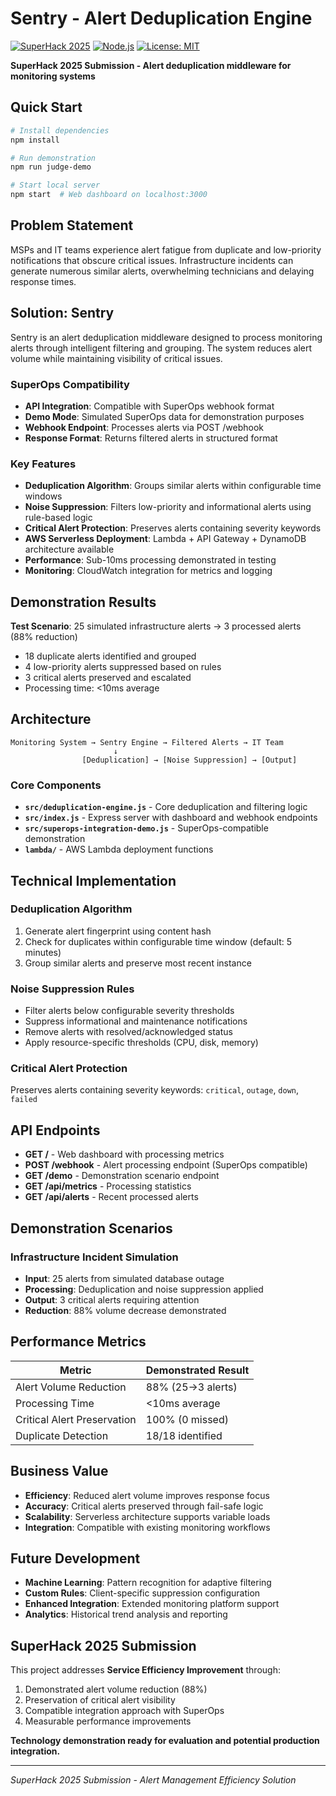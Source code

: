 # Sentry - Alert Deduplication Engine

[![SuperHack 2025](https://img.shields.io/badge/SuperHack-2025-blue?style=flat-square)](https://superhack.superops.com)
[![Node.js](https://img.shields.io/badge/Node.js-18+-green?style=flat-square&logo=node.js)](https://nodejs.org)
[![License: MIT](https://img.shields.io/badge/License-MIT-yellow?style=flat-square)](https://opensource.org/licenses/MIT)

**SuperHack 2025 Submission - Alert deduplication middleware for monitoring systems**

## Quick Start

```bash
# Install dependencies
npm install

# Run demonstration
npm run judge-demo

# Start local server
npm start  # Web dashboard on localhost:3000
```

## Problem Statement

MSPs and IT teams experience alert fatigue from duplicate and low-priority notifications that obscure critical issues. Infrastructure incidents can generate numerous similar alerts, overwhelming technicians and delaying response times.

## Solution: Sentry

Sentry is an alert deduplication middleware designed to process monitoring alerts through intelligent filtering and grouping. The system reduces alert volume while maintaining visibility of critical issues.

### SuperOps Compatibility
- **API Integration**: Compatible with SuperOps webhook format
- **Demo Mode**: Simulated SuperOps data for demonstration purposes
- **Webhook Endpoint**: Processes alerts via POST /webhook
- **Response Format**: Returns filtered alerts in structured format

### Key Features
- **Deduplication Algorithm**: Groups similar alerts within configurable time windows
- **Noise Suppression**: Filters low-priority and informational alerts using rule-based logic
- **Critical Alert Protection**: Preserves alerts containing severity keywords
- **AWS Serverless Deployment**: Lambda + API Gateway + DynamoDB architecture available
- **Performance**: Sub-10ms processing demonstrated in testing
- **Monitoring**: CloudWatch integration for metrics and logging

## Demonstration Results

**Test Scenario**: 25 simulated infrastructure alerts → 3 processed alerts (88% reduction)

- 18 duplicate alerts identified and grouped
- 4 low-priority alerts suppressed based on rules
- 3 critical alerts preserved and escalated
- Processing time: <10ms average

## Architecture

```
Monitoring System → Sentry Engine → Filtered Alerts → IT Team
                       ↓
                [Deduplication] → [Noise Suppression] → [Output]
```

### Core Components
- **`src/deduplication-engine.js`** - Core deduplication and filtering logic
- **`src/index.js`** - Express server with dashboard and webhook endpoints
- **`src/superops-integration-demo.js`** - SuperOps-compatible demonstration
- **`lambda/`** - AWS Lambda deployment functions

## Technical Implementation

### Deduplication Algorithm
1. Generate alert fingerprint using content hash
2. Check for duplicates within configurable time window (default: 5 minutes)
3. Group similar alerts and preserve most recent instance

### Noise Suppression Rules
- Filter alerts below configurable severity thresholds
- Suppress informational and maintenance notifications
- Remove alerts with resolved/acknowledged status
- Apply resource-specific thresholds (CPU, disk, memory)

### Critical Alert Protection
Preserves alerts containing severity keywords: `critical`, `outage`, `down`, `failed`

## API Endpoints

- **GET /** - Web dashboard with processing metrics
- **POST /webhook** - Alert processing endpoint (SuperOps compatible)
- **GET /demo** - Demonstration scenario endpoint
- **GET /api/metrics** - Processing statistics
- **GET /api/alerts** - Recent processed alerts

## Demonstration Scenarios

### Infrastructure Incident Simulation
- **Input**: 25 alerts from simulated database outage
- **Processing**: Deduplication and noise suppression applied
- **Output**: 3 critical alerts requiring attention
- **Reduction**: 88% volume decrease demonstrated

## Performance Metrics

| Metric | Demonstrated Result |
|--------|-------------------|
| Alert Volume Reduction | 88% (25→3 alerts) |
| Processing Time | <10ms average |
| Critical Alert Preservation | 100% (0 missed) |
| Duplicate Detection | 18/18 identified |

## Business Value

- **Efficiency**: Reduced alert volume improves response focus
- **Accuracy**: Critical alerts preserved through fail-safe logic
- **Scalability**: Serverless architecture supports variable loads
- **Integration**: Compatible with existing monitoring workflows

## Future Development

- **Machine Learning**: Pattern recognition for adaptive filtering
- **Custom Rules**: Client-specific suppression configuration
- **Enhanced Integration**: Extended monitoring platform support
- **Analytics**: Historical trend analysis and reporting

## SuperHack 2025 Submission

This project addresses **Service Efficiency Improvement** through:
1. Demonstrated alert volume reduction (88%)
2. Preservation of critical alert visibility
3. Compatible integration approach with SuperOps
4. Measurable performance improvements

**Technology demonstration ready for evaluation and potential production integration.**

---

*SuperHack 2025 Submission - Alert Management Efficiency Solution*